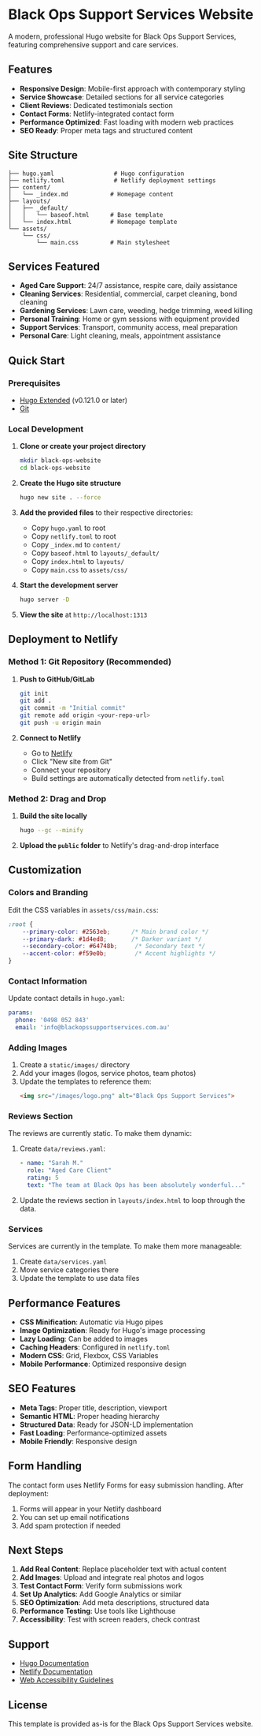 # Black Ops Support Services Website

A modern, professional Hugo website for Black Ops Support Services, featuring comprehensive support and care services.

## Features

- **Responsive Design**: Mobile-first approach with contemporary styling
- **Service Showcase**: Detailed sections for all service categories
- **Client Reviews**: Dedicated testimonials section
- **Contact Forms**: Netlify-integrated contact form
- **Performance Optimized**: Fast loading with modern web practices
- **SEO Ready**: Proper meta tags and structured content

## Site Structure

```
├── hugo.yaml                 # Hugo configuration
├── netlify.toml              # Netlify deployment settings
├── content/
│   └── _index.md            # Homepage content
├── layouts/
│   ├── _default/
│   │   └── baseof.html      # Base template
│   └── index.html           # Homepage template
└── assets/
    └── css/
        └── main.css         # Main stylesheet
```

## Services Featured

- **Aged Care Support**: 24/7 assistance, respite care, daily assistance
- **Cleaning Services**: Residential, commercial, carpet cleaning, bond cleaning
- **Gardening Services**: Lawn care, weeding, hedge trimming, weed killing
- **Personal Training**: Home or gym sessions with equipment provided
- **Support Services**: Transport, community access, meal preparation
- **Personal Care**: Light cleaning, meals, appointment assistance

## Quick Start

### Prerequisites

- [Hugo Extended](https://gohugo.io/installation/) (v0.121.0 or later)
- [Git](https://git-scm.com/)

### Local Development

1. **Clone or create your project directory**
   ```bash
   mkdir black-ops-website
   cd black-ops-website
   ```

2. **Create the Hugo site structure**
   ```bash
   hugo new site . --force
   ```

3. **Add the provided files** to their respective directories:
   - Copy `hugo.yaml` to root
   - Copy `netlify.toml` to root
   - Copy `_index.md` to `content/`
   - Copy `baseof.html` to `layouts/_default/`
   - Copy `index.html` to `layouts/`
   - Copy `main.css` to `assets/css/`

4. **Start the development server**
   ```bash
   hugo server -D
   ```

5. **View the site** at `http://localhost:1313`

## Deployment to Netlify

### Method 1: Git Repository (Recommended)

1. **Push to GitHub/GitLab**
   ```bash
   git init
   git add .
   git commit -m "Initial commit"
   git remote add origin <your-repo-url>
   git push -u origin main
   ```

2. **Connect to Netlify**
   - Go to [Netlify](https://netlify.com)
   - Click "New site from Git"
   - Connect your repository
   - Build settings are automatically detected from `netlify.toml`

### Method 2: Drag and Drop

1. **Build the site locally**
   ```bash
   hugo --gc --minify
   ```

2. **Upload the `public` folder** to Netlify's drag-and-drop interface

## Customization

### Colors and Branding

Edit the CSS variables in `assets/css/main.css`:

```css
:root {
    --primary-color: #2563eb;      /* Main brand color */
    --primary-dark: #1d4ed8;       /* Darker variant */
    --secondary-color: #64748b;     /* Secondary text */
    --accent-color: #f59e0b;        /* Accent highlights */
}
```

### Contact Information

Update contact details in `hugo.yaml`:

```yaml
params:
  phone: '0498 052 843'
  email: 'info@blackopssupportservices.com.au'
```

### Adding Images

1. Create a `static/images/` directory
2. Add your images (logos, service photos, team photos)
3. Update the templates to reference them:
   ```html
   <img src="/images/logo.png" alt="Black Ops Support Services">
   ```

### Reviews Section

The reviews are currently static. To make them dynamic:

1. Create `data/reviews.yaml`:
   ```yaml
   - name: "Sarah M."
     role: "Aged Care Client"
     rating: 5
     text: "The team at Black Ops has been absolutely wonderful..."
   ```

2. Update the reviews section in `layouts/index.html` to loop through the data.

### Services

Services are currently in the template. To make them more manageable:

1. Create `data/services.yaml`
2. Move service categories there
3. Update the template to use data files

## Performance Features

- **CSS Minification**: Automatic via Hugo pipes
- **Image Optimization**: Ready for Hugo's image processing
- **Lazy Loading**: Can be added to images
- **Caching Headers**: Configured in `netlify.toml`
- **Modern CSS**: Grid, Flexbox, CSS Variables
- **Mobile Performance**: Optimized responsive design

## SEO Features

- **Meta Tags**: Proper title, description, viewport
- **Semantic HTML**: Proper heading hierarchy
- **Structured Data**: Ready for JSON-LD implementation
- **Fast Loading**: Performance-optimized assets
- **Mobile Friendly**: Responsive design

## Form Handling

The contact form uses Netlify Forms for easy submission handling. After deployment:

1. Forms will appear in your Netlify dashboard
2. You can set up email notifications
3. Add spam protection if needed

## Next Steps

1. **Add Real Content**: Replace placeholder text with actual content
2. **Add Images**: Upload and integrate real photos and logos
3. **Test Contact Form**: Verify form submissions work
4. **Set Up Analytics**: Add Google Analytics or similar
5. **SEO Optimization**: Add meta descriptions, structured data
6. **Performance Testing**: Use tools like Lighthouse
7. **Accessibility**: Test with screen readers, check contrast

## Support

- [Hugo Documentation](https://gohugo.io/documentation/)
- [Netlify Documentation](https://docs.netlify.com/)
- [Web Accessibility Guidelines](https://www.w3.org/WAI/WCAG21/quickref/)

## License

This template is provided as-is for the Black Ops Support Services website.